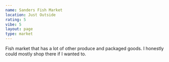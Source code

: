 ```yaml
---
name: Sanders Fish Market
location: Just Outside
rating: 5
vibe: 5
layout: page
type: market
---
```

Fish market that has a lot of other produce and packaged goods. I honestly could mostly shop there if I wanted to.